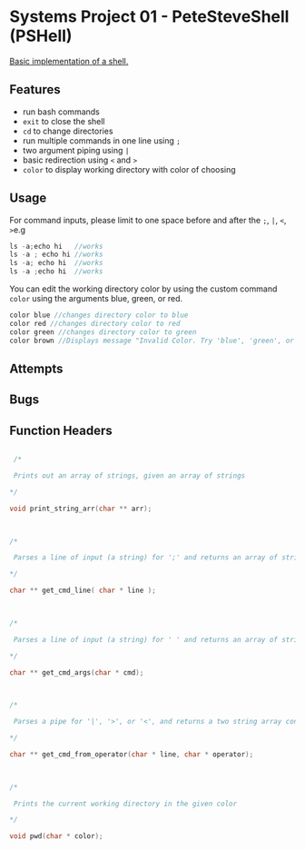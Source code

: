 # Systems Project 01 - PeteSteveShell (PSHell)

  

[Basic implementation of a shell.](https://www.stuycs.org/systems-dw/2021/11/17/p01.html)

  

## Features

  
* run bash commands
* `exit` to close the shell
* `cd` to change directories
* run multiple commands in one line using `;`
* two argument piping using ` | `
* basic redirection using `<` and `>`
 * `color` to display working directory with color of choosing 

## Usage

  For command inputs, please limit to one space before and after the `;`, `|`, `<`, `>`e.g
  ```c
  ls -a;echo hi   //works
  ls -a ; echo hi //works
  ls -a; echo hi  //works
  ls -a ;echo hi  //works
  ```
  
  You can edit the working directory color by using the custom command `color` using the arguments blue, green, or red.

  ```c
  color blue //changes directory color to blue
  color red //changes directory color to red
  color green //changes directory color to green
  color brown //Displays message "Invalid Color. Try 'blue', 'green', or 'red'."
  ```  

## Attempts

## Bugs

## Function Headers

```c

 /*

 Prints out an array of strings, given an array of strings

*/

void print_string_arr(char ** arr);

  

/*

 Parses a line of input (a string) for ';' and returns an array of strings

*/

char ** get_cmd_line( char * line );

  

/*

 Parses a line of input (a string) for ' ' and returns an array of strings

*/

char ** get_cmd_args(char * cmd);

  

/*

 Parses a pipe for '|', '>', or '<', and returns a two string array containing the piped or redirected commands

*/

char ** get_cmd_from_operator(char * line, char * operator);

  

/*

 Prints the current working directory in the given color

*/

void pwd(char * color);

```

